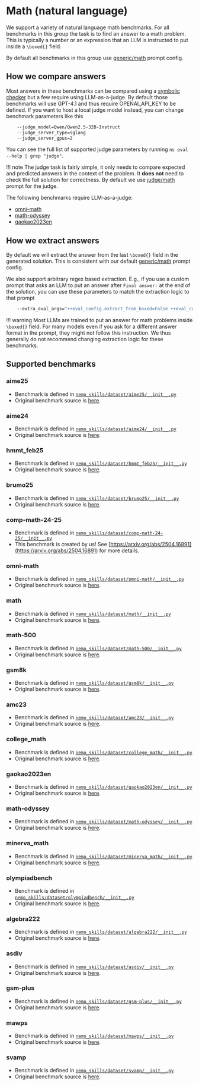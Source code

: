 # Math (natural language)

We support a variety of natural language math benchmarks. For all benchmarks in this group the task
is to find an answer to a math problem. This is typically a number or an expression that an LLM is instructed
to put inside a `\boxed{}` field.

By default all benchmarks in this group use
[generic/math](https://github.com/NVIDIA/NeMo-Skills/blob/main/nemo_skills/prompt/config/generic/math.yaml) prompt config.

## How we compare answers

Most answers in these benchmarks can be compared using a
[symbolic checker](https://github.com/NVIDIA/NeMo-Skills/blob/main/nemo_skills/evaluation/math_grader.py#L47)
but a few require using LLM-as-a-judge. By default those benchmarks will use GPT-4.1 and thus require OPENAI_API_KEY
to be defined. If you want to host a local judge model instead, you can change benchmark parameters like this

```bash
    --judge_model=Qwen/Qwen2.5-32B-Instruct
    --judge_server_type=sglang
    --judge_server_gpus=2
```

You can see the full list of supported judge parameters by running `ns eval --help | grep "judge"`.

!!! note
    The judge task is fairly simple, it only needs to compare expected and predicted answers in the context of the problem.
    It **does not** need to check the full solution for correctness. By default we use
    [judge/math](https://github.com/NVIDIA/NeMo-Skills/blob/main/nemo_skills/prompt/config/judge/math.yaml) prompt for the judge.

The following benchmarks require LLM-as-a-judge:

- [omni-math](#omni-math)
- [math-odyssey](#math-odyssey)
- [gaokao2023en](#gaokao2023en)

## How we extract answers

By default we will extract the answer from the last `\boxed{}` field in the generated solution. This is consistent
with our default [generic/math](https://github.com/NVIDIA/NeMo-Skills/blob/main/nemo_skills/prompt/config/generic/math.yaml) prompt config.

We also support arbitrary regex based extraction. E.g., if you use a custom prompt that asks an LLM to put an answer after `Final answer:`
at the end of the solution, you can use these parameters to match the extraction logic to that prompt

```bash
    --extra_eval_args="++eval_config.extract_from_boxed=False ++eval_config.extract_regex='Final answer: (.+)$'"
```

!!! warning
    Most LLMs are trained to put an answer for math problems inside `\boxed{}` field. For many models even if you ask
    for a different answer format in the prompt, they might not follow this instruction. We thus generally do not
    recommend changing extraction logic for these benchmarks.

## Supported benchmarks

### aime25

- Benchmark is defined in [`nemo_skills/dataset/aime25/__init__.py`](https://github.com/NVIDIA/NeMo-Skills/blob/main/nemo_skills/dataset/aime25/__init__.py)
- Original benchmark source is [here](https://artofproblemsolving.com/wiki/index.php/AIME_Problems_and_Solutions).

### aime24

- Benchmark is defined in [`nemo_skills/dataset/aime24/__init__.py`](https://github.com/NVIDIA/NeMo-Skills/blob/main/nemo_skills/dataset/aime24/__init__.py)
- Original benchmark source is [here](https://artofproblemsolving.com/wiki/index.php/AIME_Problems_and_Solutions).

### hmmt_feb25

- Benchmark is defined in [`nemo_skills/dataset/hmmt_feb25/__init__.py`](https://github.com/NVIDIA/NeMo-Skills/blob/main/nemo_skills/dataset/hmmt_feb25/__init__.py)
- Original benchmark source is [here](https://www.hmmt.org/www/archive/282).

### brumo25

- Benchmark is defined in [`nemo_skills/dataset/brumo25/__init__.py`](https://github.com/NVIDIA/NeMo-Skills/blob/main/nemo_skills/dataset/brumo25/__init__.py)
- Original benchmark source is [here](https://www.brumo.org/archive).

### comp-math-24-25

- Benchmark is defined in [`nemo_skills/dataset/comp-math-24-25/__init__.py`](https://github.com/NVIDIA/NeMo-Skills/blob/main/nemo_skills/dataset/comp-math-24-25/__init__.py)
- This benchmark is created by us! See [https://arxiv.org/abs/2504.16891](https://arxiv.org/abs/2504.16891) for more details.

### omni-math

- Benchmark is defined in [`nemo_skills/dataset/omni-math/__init__.py`](https://github.com/NVIDIA/NeMo-Skills/blob/main/nemo_skills/dataset/omni-math/__init__.py)
- Original benchmark source is [here](https://omni-math.github.io/).

### math

- Benchmark is defined in [`nemo_skills/dataset/math/__init__.py`](https://github.com/NVIDIA/NeMo-Skills/blob/main/nemo_skills/dataset/math/__init__.py)
- Original benchmark source is [here](https://github.com/hendrycks/math).

### math-500

- Benchmark is defined in [`nemo_skills/dataset/math-500/__init__.py`](https://github.com/NVIDIA/NeMo-Skills/blob/main/nemo_skills/dataset/math-500/__init__.py)
- Original benchmark source is [here](https://huggingface.co/datasets/HuggingFaceH4/MATH-500).

### gsm8k

- Benchmark is defined in [`nemo_skills/dataset/gsm8k/__init__.py`](https://github.com/NVIDIA/NeMo-Skills/blob/main/nemo_skills/dataset/gsm8k/__init__.py)
- Original benchmark source is [here](https://github.com/openai/grade-school-math).

### amc23

- Benchmark is defined in [`nemo_skills/dataset/amc23/__init__.py`](https://github.com/NVIDIA/NeMo-Skills/blob/main/nemo_skills/dataset/amc23/__init__.py)
- Original benchmark source is [here](https://artofproblemsolving.com/wiki/index.php/2023_AMC_12A).

### college_math

- Benchmark is defined in [`nemo_skills/dataset/college_math/__init__.py`](https://github.com/NVIDIA/NeMo-Skills/blob/main/nemo_skills/dataset/college_math/__init__.py)
- Original benchmark source is [here](https://github.com/XylonFu/MathScale).

### gaokao2023en

- Benchmark is defined in [`nemo_skills/dataset/gaokao2023en/__init__.py`](https://github.com/NVIDIA/NeMo-Skills/blob/main/nemo_skills/dataset/gaokao2023en/__init__.py)
- Original benchmark source is [here](https://github.com/OpenLMLab/GAOKAO-Bench).

### math-odyssey

- Benchmark is defined in [`nemo_skills/dataset/math-odyssey/__init__.py`](https://github.com/NVIDIA/NeMo-Skills/blob/main/nemo_skills/dataset/math-odyssey/__init__.py)
- Original benchmark source is [here](https://github.com/protagolabs/odyssey-math).

### minerva_math

- Benchmark is defined in [`nemo_skills/dataset/minerva_math/__init__.py`](https://github.com/NVIDIA/NeMo-Skills/blob/main/nemo_skills/dataset/minerva_math/__init__.py)
- Original benchmark source is [here](https://github.com/QwenLM/Qwen2.5-Math/tree/main/evaluation/data/minerva_math).

### olympiadbench

- Benchmark is defined in [`nemo_skills/dataset/olympiadbench/__init__.py`](https://github.com/NVIDIA/NeMo-Skills/blob/main/nemo_skills/dataset/olympiadbench/__init__.py)
- Original benchmark source is [here](https://github.com/OpenBMB/OlympiadBench).

### algebra222

- Benchmark is defined in [`nemo_skills/dataset/algebra222/__init__.py`](https://github.com/NVIDIA/NeMo-Skills/blob/main/nemo_skills/dataset/algebra222/__init__.py)
- Original benchmark source is [here](https://github.com/joyheyueya/declarative-math-word-problem).

### asdiv

- Benchmark is defined in [`nemo_skills/dataset/asdiv/__init__.py`](https://github.com/NVIDIA/NeMo-Skills/blob/main/nemo_skills/dataset/asdiv/__init__.py)
- Original benchmark source is [here](https://github.com/chaochun/nlu-asdiv-dataset).

### gsm-plus

- Benchmark is defined in [`nemo_skills/dataset/gsm-plus/__init__.py`](https://github.com/NVIDIA/NeMo-Skills/blob/main/nemo_skills/dataset/gsm-plus/__init__.py)
- Original benchmark source is [here](https://github.com/qtli/GSM-Plus).

### mawps

- Benchmark is defined in [`nemo_skills/dataset/mawps/__init__.py`](https://github.com/NVIDIA/NeMo-Skills/blob/main/nemo_skills/dataset/mawps/__init__.py)
- Original benchmark source is [here](https://github.com/sroy9/mawps).

### svamp

- Benchmark is defined in [`nemo_skills/dataset/svamp/__init__.py`](https://github.com/NVIDIA/NeMo-Skills/blob/main/nemo_skills/dataset/svamp/__init__.py)
- Original benchmark source is [here](https://github.com/arkilpatel/SVAMP).